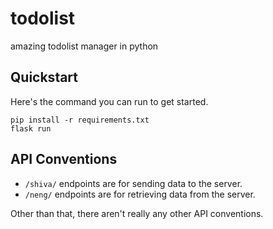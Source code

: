 # todolist

amazing todolist manager in python

## Quickstart

Here's the command you can run to get started.

```
pip install -r requirements.txt
flask run
```

## API Conventions

- `/shiva/` endpoints are for sending data to the server.
- `/neng/` endpoints are for retrieving data from the server.

Other than that, there aren't really any other API conventions.
